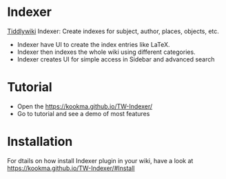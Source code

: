 # Indexer
[Tiddlywiki](https://tiddlywiki.com/) Indexer: Create indexes for subject, author, places, objects, etc.

* Indexer have UI to create the index entries like LaTeX.
* Indexer then indexes the whole wiki using different categories.
* Indexer creates UI for simple access in Sidebar and advanced search

# Tutorial
* Open the https://kookma.github.io/TW-Indexer/
* Go to tutorial and see a demo of most features

# Installation
For dtails on how install Indexer plugin in your wiki, have a look at https://kookma.github.io/TW-Indexer/#Install
